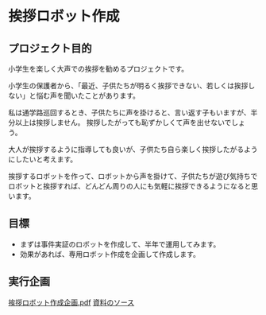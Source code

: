 # 挨拶ロボット作成

## プロジェクト目的

小学生を楽しく大声での挨拶を勧めるプロジェクトです。

小学生の保護者から、「最近、子供たちが明るく挨拶できない、若しくは挨拶しない」と悩む声を聞いたことがあります。

私は通学路巡回するとき、子供たちに声を掛けると、言い返す子もいますが、半分以上は挨拶しません。
挨拶したがっても恥ずかしくて声を出せないでしょう。

大人が挨拶するように指導しても良いが、子供たち自ら楽しく挨拶したがるようにしたいと考えます。

挨拶するロボットを作って、ロボットから声を掛けて、子供たちが遊び気持ちでロボットと挨拶すれば、どんどん周りの人にも気軽に挨拶できるようになると思います。

## 目標

* まずは事件実証のロボットを作成して、半年で運用してみます。
* 効果があれば、専用ロボット作成を企画して作成します。

## 実行企画

[挨拶ロボット作成企画.pdf](docs/20210306.挨拶ロボット作成企画.pdf)
[資料のソース](https://docs.google.com/presentation/d/1ZtcLx9IsiDL5qkm4JrKC4B_rx9HJ03v5iiE2imwrQ1U/edit?usp=sharing)